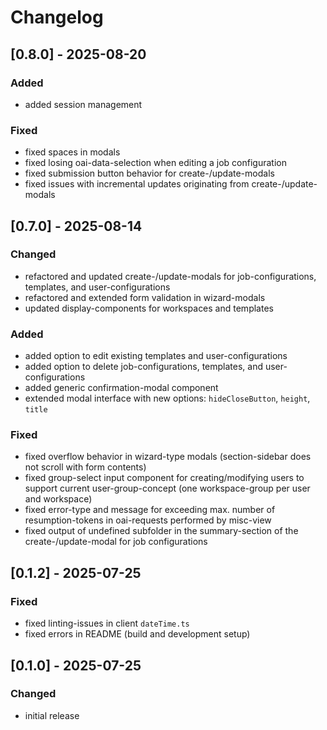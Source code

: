 # Changelog

## [0.8.0] - 2025-08-20

### Added

- added session management

### Fixed

- fixed spaces in modals
- fixed losing oai-data-selection when editing a job configuration
- fixed submission button behavior for create-/update-modals
- fixed issues with incremental updates originating from create-/update-modals

## [0.7.0] - 2025-08-14

### Changed

- refactored and updated create-/update-modals for job-configurations, templates, and user-configurations
- refactored and extended form validation in wizard-modals
- updated display-components for workspaces and templates

### Added

- added option to edit existing templates and user-configurations
- added option to delete job-configurations, templates, and user-configurations
- added generic confirmation-modal component
- extended modal interface with new options: `hideCloseButton`, `height`, `title`

### Fixed

- fixed overflow behavior in wizard-type modals (section-sidebar does not scroll with form contents)
- fixed group-select input component for creating/modifying users to support current user-group-concept (one workspace-group per user and workspace)
- fixed error-type and message for exceeding max. number of resumption-tokens in oai-requests performed by misc-view
- fixed output of undefined subfolder in the summary-section of the create-/update-modal for job configurations

## [0.1.2] - 2025-07-25

### Fixed

- fixed linting-issues in client `dateTime.ts`
- fixed errors in README (build and development setup)

## [0.1.0] - 2025-07-25

### Changed

- initial release
